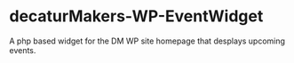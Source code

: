 # decaturMakers-WP-EventWidget

A php based widget for the DM WP site homepage that desplays upcoming events. 
